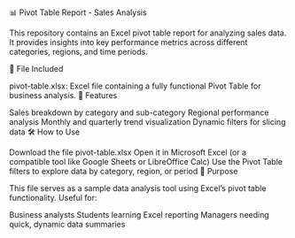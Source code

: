 📊 Pivot Table Report - Sales Analysis

This repository contains an Excel pivot table report for analyzing sales data. It provides insights into key performance metrics across different categories, regions, and time periods.

📁 File Included

pivot-table.xlsx: Excel file containing a fully functional Pivot Table for business analysis.
🧩 Features

Sales breakdown by category and sub-category
Regional performance analysis
Monthly and quarterly trend visualization
Dynamic filters for slicing data
🛠️ How to Use

Download the file pivot-table.xlsx
Open it in Microsoft Excel (or a compatible tool like Google Sheets or LibreOffice Calc)
Use the Pivot Table filters to explore data by category, region, or period
📌 Purpose

This file serves as a sample data analysis tool using Excel’s pivot table functionality. Useful for:

Business analysts
Students learning Excel reporting
Managers needing quick, dynamic data summaries
